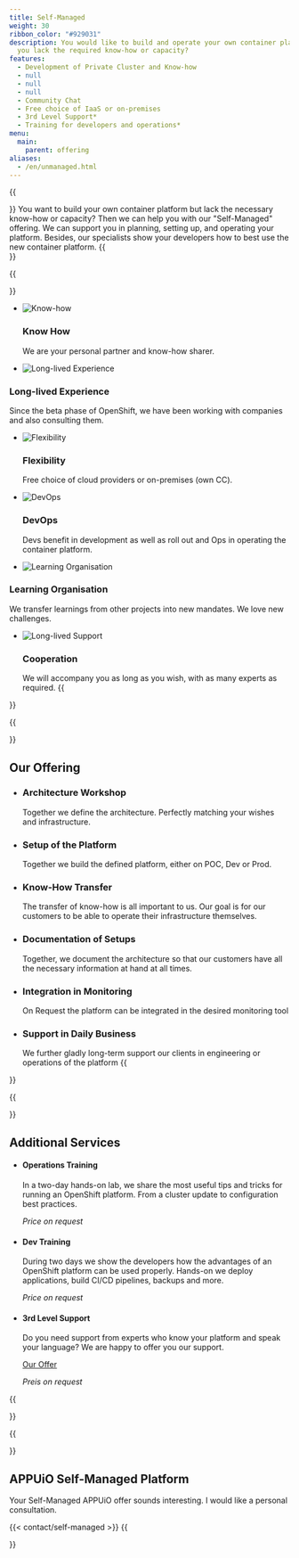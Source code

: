 ```yaml
---
title: Self-Managed
weight: 30
ribbon_color: "#929031"
description: You would like to build and operate your own container platform but
  you lack the required know-how or capacity?
features:
  - Development of Private Cluster and Know-how
  - null
  - null
  - null
  - Community Chat
  - Free choice of IaaS or on-premises
  - 3rd Level Support*
  - Training for developers and operations*
menu:
  main:
    parent: offering
aliases:
  - /en/unmanaged.html
---
```

{{<section class="offering-hero self-managed" header="images/header.svg">}}
You want to build your own container platform but lack the necessary know-how or capacity? Then we can  help you with our "Self-Managed" offering. We can support you in planning, setting up, and operating your platform. Besides, our specialists show your developers how to best use the new container platform.
{{</section>}}

{{<section class="darkblue has-cols">}}

* ![Know-how](knowHow_sharing.svg)

  ### Know How

  We are your personal partner and know-how sharer.
*   ![Long-lived Experience](experience.svg)

  ### Long-lived Experience

  Since the beta phase of OpenShift, we have been working with companies and also consulting them.
* ![Flexibility](freie_wahl.svg)

  ### Flexibility

  Free choice of cloud providers or on-premises (own CC).
* ![DevOps](devOps.svg)

  ### DevOps

  Devs benefit in development as well as roll out and Ops in operating the container platform.
*   ![Learning Organisation](learning_Organisation.svg)

  ### Learning Organisation

  We transfer learnings from other projects into new mandates. We love new challenges.
* ![Long-lived Support](longterm_support.svg)

  ### Cooperation

    We will accompany you as long as you wish, with as many experts as required.
  {{</section>}}

{{<section class="has-cols col-cyan y-narrow">}}

# Our Offering

* ### Architecture Workshop

   Together we define the architecture. Perfectly matching your wishes and infrastructure.
* ### Setup of the Platform

   Together we build the defined platform, either on POC, Dev or Prod.
* ### Know-How Transfer

   The transfer of know-how is all important to us. Our goal is for our customers to be able to operate their infrastructure themselves.
* ### Documentation of Setups

   Together, we document the architecture so that our customers have all the necessary information at hand at all times.
* ### Integration in Monitoring

   On Request the platform can be integrated in the desired monitoring tool
* ### Support in Daily Business

    We further gladly long-term support our clients in engineering or operations of the platform
  {{</section>}}

{{<section class="cyan has-cols col-white y-narrow text-left items-center">}}

# Additional Services

* #### Operations Training

   In a two-day hands-on lab, we share the most useful tips and tricks for running an OpenShift platform. From a cluster update to configuration best practices.

   *Price on request*
* #### Dev Training

   During two days we show the developers how the advantages of an OpenShift platform can be used properly. Hands-on we deploy applications, build CI/CD pipelines, backups and more.

   *Price on request*
* #### 3rd Level Support

   Do you need support from experts who know your platform and speak your language? We are happy to offer you our support.

  [Our Offer](/images/uploads/3rd-level-support.pdf) 

   *Preis on request*

{{</section>}}

{{<section class="darkblue">}}

# APPUiO Self-Managed Platform

Your Self-Managed APPUiO offer sounds interesting. I would like a personal consultation.

{{< contact/self-managed >}}
{{</section>}}